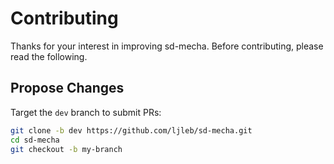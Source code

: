 # Contributing

Thanks for your interest in improving sd-mecha.
Before contributing, please read the following.

## Propose Changes

Target the `dev` branch to submit PRs:

 ```sh
 git clone -b dev https://github.com/ljleb/sd-mecha.git
 cd sd-mecha
 git checkout -b my-branch
 ```
